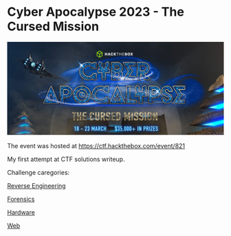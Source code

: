 # Cyber Apocalypse 2023 - The Cursed Mission

![Cyber Apocalypse 2023 - The Cursed Mission](ctf-banner.png)

The event was hosted at <https://ctf.hackthebox.com/event/821>

My first attempt at CTF solutions writeup.

Challenge caregories:

[Reverse Engineering](re.md)

[Forensics](forensics.md)

[Hardware](hw.md)

[Web](web.md)


<!--html_preserve-->

<script async src="https://www.googletagmanager.com/gtag/js?id=G-RG4HKM3EP9"></script>
<script>
  window.dataLayer = window.dataLayer || [];
  function gtag(){dataLayer.push(arguments);}
  gtag('js', new Date());

  gtag('config', 'G-RG4HKM3EP9');
</script>

<!--/html_preserve-->
